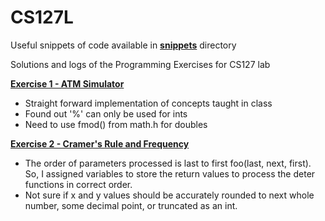 CS127L
======

Useful snippets of code available in **[snippets](https://github.com/alexako/CS127L/tree/master/snippets)** directory

Solutions and logs of the Programming Exercises for CS127 lab

**[Exercise 1 - ATM Simulator](https://github.com/alexako/CS127L/blob/master/atm.cpp)**
 - Straight forward implementation of concepts taught in class
 - Found out '%' can only be used for ints
 - Need to use fmod() from math.h for doubles

**[Exercise 2 - Cramer's Rule and Frequency](https://github.com/alexako/CS127L/tree/master/exer2)**
 - The order of parameters processed is last to first foo(last, next, first). So, I assigned variables to store the return values to process the deter functions in correct order.
 - Not sure if x and y values should be accurately rounded to next whole number, some decimal point, or truncated as an int.
